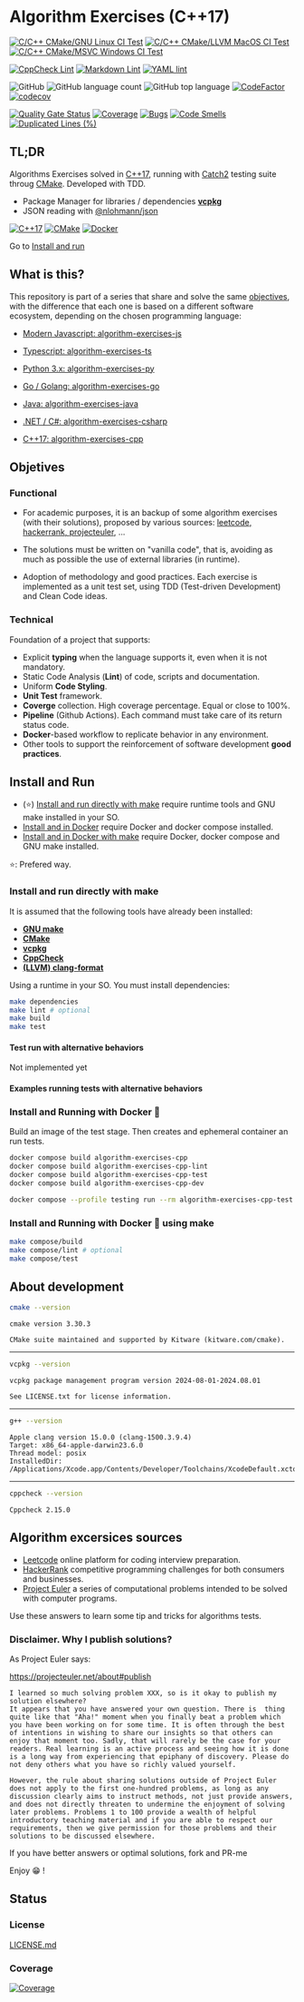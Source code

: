 # Algorithm Exercises (C++17)

[![C/C++ CMake/GNU Linux CI Test](https://github.com/sir-gon/algorithm-exercises-cpp/actions/workflows/cpp-linux.yml/badge.svg)](https://github.com/sir-gon/algorithm-exercises-cpp/actions/workflows/cpp-linux.yml)
[![C/C++ CMake/LLVM MacOS CI Test](https://github.com/sir-gon/algorithm-exercises-cpp/actions/workflows/cpp-macos.yml/badge.svg)](https://github.com/sir-gon/algorithm-exercises-cpp/actions/workflows/cpp-macos.yml)
[![C/C++ CMake/MSVC Windows CI Test](https://github.com/sir-gon/algorithm-exercises-cpp/actions/workflows/cpp-windows.yml/badge.svg)](https://github.com/sir-gon/algorithm-exercises-cpp/actions/workflows/cpp-windows.yml)

[![CppCheck Lint](https://github.com/sir-gon/algorithm-exercises-cpp/actions/workflows/cppcheck.yml/badge.svg)](https://github.com/sir-gon/algorithm-exercises-cpp/actions/workflows/cppcheck.yml)
[![Markdown Lint](https://github.com/sir-gon/algorithm-exercises-cpp/actions/workflows/markdown-lint.yml/badge.svg)](https://github.com/sir-gon/algorithm-exercises-cpp/actions/workflows/markdown-lint.yml)
[![YAML lint](https://github.com/sir-gon/algorithm-exercises-cpp/actions/workflows/yamllint.yml/badge.svg)](https://github.com/sir-gon/algorithm-exercises-cpp/actions/workflows/yamllint.yml)

![GitHub](https://img.shields.io/github/license/sir-gon/algorithm-exercises-cpp)
![GitHub language count](https://img.shields.io/github/languages/count/sir-gon/algorithm-exercises-cpp)
![GitHub top language](https://img.shields.io/github/languages/top/sir-gon/algorithm-exercises-cpp)
[![CodeFactor](https://www.codefactor.io/repository/github/sir-gon/algorithm-exercises-cpp/badge)](https://www.codefactor.io/repository/github/sir-gon/algorithm-exercises-cpp)
[![codecov](https://codecov.io/gh/sir-gon/algorithm-exercises-cpp/branch/main/graph/badge.svg?token=YZ41BE67E4)](https://codecov.io/gh/sir-gon/algorithm-exercises-cpp)

[![Quality Gate Status](https://sonarcloud.io/api/project_badges/measure?project=sir-gon_algorithm-exercises-cpp&metric=alert_status)](https://sonarcloud.io/summary/new_code?id=sir-gon_algorithm-exercises-cpp)
[![Coverage](https://sonarcloud.io/api/project_badges/measure?project=sir-gon_algorithm-exercises-cpp&metric=coverage)](https://sonarcloud.io/summary/new_code?id=sir-gon_algorithm-exercises-cpp)
[![Bugs](https://sonarcloud.io/api/project_badges/measure?project=sir-gon_algorithm-exercises-cpp&metric=bugs)](https://sonarcloud.io/summary/new_code?id=sir-gon_algorithm-exercises-cpp)
[![Code Smells](https://sonarcloud.io/api/project_badges/measure?project=sir-gon_algorithm-exercises-cpp&metric=code_smells)](https://sonarcloud.io/summary/new_code?id=sir-gon_algorithm-exercises-cpp)
[![Duplicated Lines (%)](https://sonarcloud.io/api/project_badges/measure?project=sir-gon_algorithm-exercises-cpp&metric=duplicated_lines_density)](https://sonarcloud.io/summary/new_code?id=sir-gon_algorithm-exercises-cpp)

## TL;DR

Algorithms Exercises solved in [C++17](https://en.cppreference.com/w/cpp/17),
running with [Catch2](https://github.com/catchorg/Catch2) testing suite throug [CMake](https://cmake.org/).
Developed with TDD.

- Package Manager for libraries / dependencies [**vcpkg**](https://vcpkg.io/)
- JSON reading with [@nlohmann/json](https://github.com/nlohmann/json)

[![C++17](https://img.shields.io/badge/C%2B%2B-00599C?style=for-the-badge&logo=c%2B%2B&logoColor=white)](https://en.cppreference.com/w/cpp/17)
[![CMake](https://img.shields.io/badge/CMake-%23008FBA.svg?style=for-the-badge&logo=cmake&logoColor=white)](https://cmake.org/)
[![Docker](https://img.shields.io/badge/docker-%230db7ed.svg?style=for-the-badge&logo=docker&logoColor=white)](https://www.docker.com/)

Go to [Install and run](#install-and-run)

## What is this?

This repository is part of a series that share and solve the same [objectives](#objetives),
with the difference that each one is based on a different software ecosystem,
depending on the chosen programming language:

- [Modern Javascript: algorithm-exercises-js](https://github.com/sir-gon/algorithm-exercises-js)
- [Typescript: algorithm-exercises-ts](https://github.com/sir-gon/algorithm-exercises-ts)

- [Python 3.x: algorithm-exercises-py](https://github.com/sir-gon/algorithm-exercises-py)
- [Go / Golang: algorithm-exercises-go](https://github.com/sir-gon/algorithm-exercises-go)

- [Java: algorithm-exercises-java](https://github.com/sir-gon/algorithm-exercises-java)
- [.NET / C#: algorithm-exercises-csharp](https://github.com/sir-gon/algorithm-exercises-csharp)
- [C++17: algorithm-exercises-cpp](https://github.com/sir-gon/algorithm-exercises-csharp-cpp)

## Objetives

### Functional

- For academic purposes, it is an backup of some algorithm exercises
(with their solutions), proposed by various sources:
[leetcode, hackerrank, projecteuler](#algorithm-excersices-sources), ...

- The solutions must be written on "vanilla code", that is,
avoiding as much as possible the use of external libraries (in runtime).

- Adoption of methodology and good practices.
Each exercise is implemented as a unit test set,
using TDD (Test-driven Development) and Clean Code ideas.

### Technical

Foundation of a project that supports:

- Explicit **typing** when the language supports it, even when it is not mandatory.
- Static Code Analysis (**Lint**) of code, scripts and documentation.
- Uniform **Code Styling**.
- **Unit Test** framework.
- **Coverge** collection. High coverage percentage. Equal or close to 100%.
- **Pipeline** (Github Actions). Each command must take care of its
return status code.
- **Docker**-based workflow to replicate behavior in any environment.
- Other tools to support the reinforcement of software development **good practices**.

## Install and Run

- (⭐️) [Install and run directly with make](#install-and-run-directly-with-make)
require runtime tools and GNU make installed in your SO.
- [Install and in Docker](#install-and-running-with-docker-) require Docker and
docker compose installed.
- [Install and in Docker with make](#install-and-running-with-docker--using-make)
require Docker, docker compose and GNU make installed.

⭐️: Prefered way.

### Install and run directly with make

It is assumed that the following tools have already been installed:

- [**GNU make**](https://www.gnu.org/software/make/)
- [**CMake**](https://cmake.org/)
- [**vcpkg**](https://vcpkg.io/)
- [**CppCheck**](https://cppcheck.sourceforge.io/)
- [**(LLVM) clang-format**](https://clang.llvm.org/docs/ClangFormat.html)

Using a  runtime in your SO. You must install dependencies:

```bash
make dependencies
make lint # optional
make build
make test
```

#### Test run with alternative behaviors

Not implemented yet

#### Examples running tests with alternative behaviors

### Install and Running with Docker 🐳

Build an image of the test stage.
Then creates and ephemeral container an run tests.

```bash
docker compose build algorithm-exercises-cpp
docker compose build algorithm-exercises-cpp-lint
docker compose build algorithm-exercises-cpp-test
docker compose build algorithm-exercises-cpp-dev
```

```bash
docker compose --profile testing run --rm algorithm-exercises-cpp-test
```

### Install and Running with Docker 🐳 using make

```bash
make compose/build
make compose/lint # optional
make compose/test
```

## About development

```sh
cmake --version
```

```text
cmake version 3.30.3

CMake suite maintained and supported by Kitware (kitware.com/cmake).
```

---

```sh
vcpkg --version
```

```text
vcpkg package management program version 2024-08-01-2024.08.01

See LICENSE.txt for license information.
```

---

```sh
g++ --version
```

```text
Apple clang version 15.0.0 (clang-1500.3.9.4)
Target: x86_64-apple-darwin23.6.0
Thread model: posix
InstalledDir: /Applications/Xcode.app/Contents/Developer/Toolchains/XcodeDefault.xctoolchain/usr/bin
```

---

```sh
cppcheck --version
```

```text
Cppcheck 2.15.0
```

## Algorithm excersices sources

- [Leetcode](https://leetcode.com/) online platform for
coding interview preparation.
- [HackerRank](https://www.hackerrank.com/) competitive programming challenges
for both consumers and businesses.
- [Project Euler](https://projecteuler.net/) a series of computational problems
intended to be solved with computer programs.

Use these answers to learn some tip and tricks for algorithms tests.

### Disclaimer. Why I publish solutions?

As Project Euler says:

<https://projecteuler.net/about#publish>

```text
I learned so much solving problem XXX, so is it okay to publish my solution elsewhere?
It appears that you have answered your own question. There is  thing quite like that "Aha!" moment when you finally beat a problem which you have been working on for some time. It is often through the best of intentions in wishing to share our insights so that others can enjoy that moment too. Sadly, that will rarely be the case for your readers. Real learning is an active process and seeing how it is done is a long way from experiencing that epiphany of discovery. Please do not deny others what you have so richly valued yourself.

However, the rule about sharing solutions outside of Project Euler does not apply to the first one-hundred problems, as long as any discussion clearly aims to instruct methods, not just provide answers, and does not directly threaten to undermine the enjoyment of solving later problems. Problems 1 to 100 provide a wealth of helpful introductory teaching material and if you are able to respect our requirements, then we give permission for those problems and their solutions to be discussed elsewhere.
```

If you have better answers or optimal solutions, fork and PR-me

Enjoy 😁 !

## Status

### License

[LICENSE.md](LICENSE.md)

### Coverage

[![Coverage](https://codecov.io/gh/sir-gon/algorithm-exercises-cpp/graphs/tree.svg?token=YZ41BE67E4)](https://codecov.io/gh/sir-gon/algorithm-exercises-cpp)
